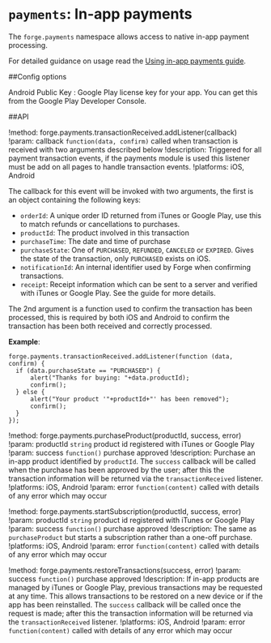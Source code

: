 ``payments``: In-app payments
=============================

The ``forge.payments`` namespace allows access to native in-app payment
processing.

For detailed guidance on usage read the [Using in-app payments guide](guide.html).

##Config options

Android Public Key
:   Google Play license key for your app. You can get this from the Google Play Developer Console.

##API

!method: forge.payments.transactionReceived.addListener(callback)
!param: callback `function(data, confirm)` called when transaction is received with two arguments described below
!description: Triggered for all payment transaction events, if the payments module is used this listener must be add on all pages to handle transaction events.
!platforms: iOS, Android

The callback for this event will be invoked with two arguments, the
first is an object containing the following keys:

-  ``orderId``: A unique order ID returned from iTunes or Google
Play, use this to match refunds or cancellations to purchases.
-  ``productId``: The product involved in this transaction
-  ``purchaseTime``: The date and time of purchase
-  ``purchaseState``: One of ``PURCHASED``, ``REFUNDED``,
``CANCELED`` or ``EXPIRED``. Gives the state of the transaction,
only ``PURCHASED`` exists on iOS.
-  ``notificationId``: An internal identifier used by Forge when
confirming transactions.
-  ``receipt``: Receipt information which can be sent to a server
and verified with iTunes or Google Play. See the guide for more
details.

The 2nd argument is a function used to confirm the transaction has been
processed, this is required by both iOS and Android to confirm the
transaction has been both received and correctly processed.

**Example**:

    forge.payments.transactionReceived.addListener(function (data, confirm) {
      if (data.purchaseState == "PURCHASED") {
          alert("Thanks for buying: "+data.productId);
          confirm();
      } else {
          alert("Your product '"+productId+"' has been removed");
          confirm();
      }
    });

!method: forge.payments.purchaseProduct(productId, success, error)
!param: productId `string` product id registered with iTunes or Google Play
!param: success `function()` purchase approved
!description: Purchase an in-app product identified by ``productId``. The ``success`` callback will be called when the purchase has been approved by the user; after this the transaction information will be returned via the ``transactionReceived`` listener.
!platforms: iOS, Android
!param: error `function(content)` called with details of any error which may occur

!method: forge.payments.startSubscription(productId, success, error)
!param: productId `string` product id registered with iTunes or Google Play
!param: success `function()` purchase approved
!description: The same as ``purchaseProduct`` but starts a subscription rather than a one-off purchase.
!platforms: iOS, Android
!param: error `function(content)` called with details of any error which may occur

!method: forge.payments.restoreTransactions(success, error)
!param: success `function()` purchase approved
!description: If in-app products are managed by iTunes or Google Play, previous transactions may be requested at any time. This allows transactions to be restored on a new device or if the app has been reinstalled. The ``success`` callback will be called once the request is made; after this the transaction information will be returned via the ``transactionReceived`` listener.
!platforms: iOS, Android
!param: error `function(content)` called with details of any error which may occur